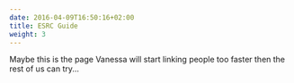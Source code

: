 ```yaml
---
date: 2016-04-09T16:50:16+02:00
title: ESRC Guide
weight: 3
---
```


Maybe this is the page Vanessa will start linking people too faster then the rest of us can try...